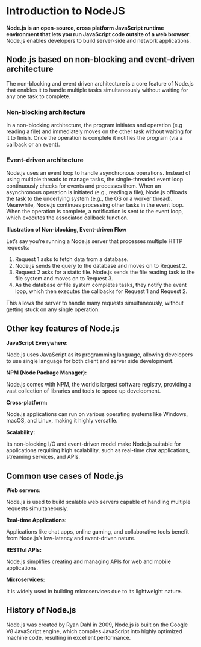 # Introduction to NodeJS

**Node.js is an open-source, cross platform JavaScript runtime environment that lets you run JavaScript code outsite of a web browser**. Node.js enables developers to build server-side and network applications.

## Node.js based on non-blocking and event-driven architecture

The non-blocking and event driven architecture is a core feature of Node.js that enables it to handle multiple tasks simultaneously without waiting for any one task to complete.

### Non-blocking architecture

In a non-blocking architecture, the program initiates and operation (e.g reading a file) and immediately moves on the other task without waiting for it to finish. Once the operation is complete it notifies the program (via a callback or an event).

### Event-driven architecture

Node.js uses an event loop to handle asynchronous operations. Instead of using multiple threads to manage tasks, the single-threaded event loop continuously checks for events and processes them. When an asynchronous operation is initiated (e.g., reading a file), Node.js offloads the task to the underlying system (e.g., the OS or a worker thread). Meanwhile, Node.js continues processing other tasks in the event loop. When the operation is complete, a notification is sent to the event loop, which executes the associated callback function.

**Illustration of Non-blocking, Event-driven Flow**

Let’s say you’re running a Node.js server that processes multiple HTTP requests:

1. Request 1 asks to fetch data from a database.
2. Node.js sends the query to the database and moves on to Request 2.
3. Request 2 asks for a static file. Node.js sends the file reading task to the file system and moves on to Request 3.
4. As the database or file system completes tasks, they notify the event loop, which then executes the callbacks for Request 1 and Request 2.

This allows the server to handle many requests simultaneously, without getting stuck on any single operation.

## Other key features of Node.js

**JavaScript Everywhere:**

Node.js uses JavaScript as its programming language, allowing developers to use single language for both client and server side development.

**NPM (Node Package Manager):**

Node.js comes with NPM, the world’s largest software registry, providing a vast collection of libraries and tools to speed up development.

**Cross-platform:**

Node.js applications can run on various operating systems like Windows, macOS, and Linux, making it highly versatile.

**Scalability:**

Its non-blocking I/O and event-driven model make Node.js suitable for applications requiring high scalability, such as real-time chat applications, streaming services, and APIs.

## Common use cases of Node.js

**Web servers:**

Node.js is used to build scalable web servers capable of handling multiple requests simultaneously.

**Real-time Applications:**

Applications like chat apps, online gaming, and collaborative tools benefit from Node.js’s low-latency and event-driven nature.

**RESTful APIs:**

Node.js simplifies creating and managing APIs for web and mobile applications.

**Microservices:**

It is widely used in building microservices due to its lightweight nature.

## History of Node.js

Node.js was created by Ryan Dahl in 2009, Node.js is built on the Google V8 JavaScript engine, which compiles JavaScript into highly optimized machine code, resulting in excellent performance.
